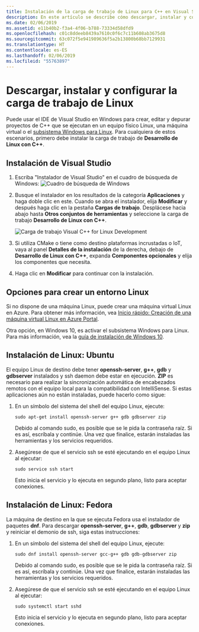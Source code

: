 ```yaml
---
title: Instalación de la carga de trabajo de Linux para C++ en Visual Studio
description: En este artículo se describe cómo descargar, instalar y configurar la carga de trabajo de Linux para C++ en Visual Studio.
ms.date: 02/06/2019
ms.assetid: e11b40b2-f3a4-4f06-b788-73334d58dfd9
ms.openlocfilehash: c01c8ddeeb8439a7610c0f6c7c11b608ab3675d8
ms.sourcegitcommit: 63c072f5e941989636f5a2b13800b68bb7129931
ms.translationtype: HT
ms.contentlocale: es-ES
ms.lasthandoff: 02/06/2019
ms.locfileid: "55763897"
---
```

# <a name="download-install-and-setup-the-linux-workload"></a>Descargar, instalar y configurar la carga de trabajo de Linux

Puede usar el IDE de Visual Studio en Windows para crear, editar y depurar proyectos de C++ que se ejecutan en un equipo físico Linux, una máquina virtual o el [subsistema Windows para Linux](/windows/wsl/about). Para cualquiera de estos escenarios, primero debe instalar la carga de trabajo de **Desarrollo de Linux con C++**.

## <a name="visual-studio-setup"></a>Instalación de Visual Studio

1. Escriba "Instalador de Visual Studio" en el cuadro de búsqueda de Windows: ![Cuadro de búsqueda de Windows](media/visual-studio-installer-search.png)
2. Busque el instalador en los resultados de la categoría **Aplicaciones** y haga doble clic en este. Cuando se abra el instalador, elija **Modificar** y después haga clic en la pestaña **Cargas de trabajo**. Desplácese hacia abajo hasta **Otros conjuntos de herramientas** y seleccione la carga de trabajo **Desarrollo de Linux con C++**.

   ![Carga de trabajo Visual C++ for Linux Development](media/linuxworkload.png)

1. Si utiliza CMake o tiene como destino plataformas incrustadas o IoT, vaya al panel **Detalles de la instalación** de la derecha, debajo de **Desarrollo de Linux con C++**, expanda **Componentes opcionales** y elija los componentes que necesita.

1. Haga clic en **Modificar** para continuar con la instalación.

## <a name="options-for-creating-a-linux-environment"></a>Opciones para crear un entorno Linux

Si no dispone de una máquina Linux, puede crear una máquina virtual Linux en Azure. Para obtener más información, vea [Inicio rápido: Creación de una máquina virtual Linux en Azure Portal](/azure/virtual-machines/linux/quick-create-portal).

Otra opción, en Windows 10, es activar el subsistema Windows para Linux. Para más información, vea la [guía de instalación de Windows 10](/windows/wsl/install-win10).

## <a name="linux-setup-ubuntu"></a>Instalación de Linux: Ubuntu

El equipo Linux de destino debe tener **openssh-server**, **g++**, **gdb** y **gdbserver** instalados y ssh daemon debe estar en ejecución. **ZIP** es necesario para realizar la sincronización automática de encabezados remotos con el equipo local para la compatibilidad con IntelliSense. Si estas aplicaciones aún no están instaladas, puede hacerlo como sigue:

1. En un símbolo del sistema del shell del equipo Linux, ejecute:

   `sudo apt-get install openssh-server g++ gdb gdbserver zip`

   Debido al comando sudo, es posible que se le pida la contraseña raíz.  Si es así, escríbala y continúe. Una vez que finalice, estarán instaladas las herramientas y los servicios requeridos.

1. Asegúrese de que el servicio ssh se esté ejecutando en el equipo Linux al ejecutar:

   `sudo service ssh start`

   Esto inicia el servicio y lo ejecuta en segundo plano, listo para aceptar conexiones.

## <a name="linux-setup-fedora"></a>Instalación de Linux: Fedora

La máquina de destino en la que se ejecuta Fedora usa el instalador de paquetes **dnf**. Para descargar **openssh-server**, **g++**, **gdb**, **gdbserver** y **zip** y reiniciar el demonio de ssh, siga estas instrucciones:

1. En un símbolo del sistema del shell del equipo Linux, ejecute:

   `sudo dnf install openssh-server gcc-g++ gdb gdb-gdbserver zip`

   Debido al comando sudo, es posible que se le pida la contraseña raíz.  Si es así, escríbala y continúe. Una vez que finalice, estarán instaladas las herramientas y los servicios requeridos.

1. Asegúrese de que el servicio ssh se esté ejecutando en el equipo Linux al ejecutar:

   `sudo systemctl start sshd`

   Esto inicia el servicio y lo ejecuta en segundo plano, listo para aceptar conexiones.

